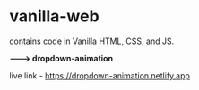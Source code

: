 # vanilla-web
contains code in Vanilla HTML, CSS, and JS.

**---> dropdown-animation**

live link - https://dropdown-animation.netlify.app
